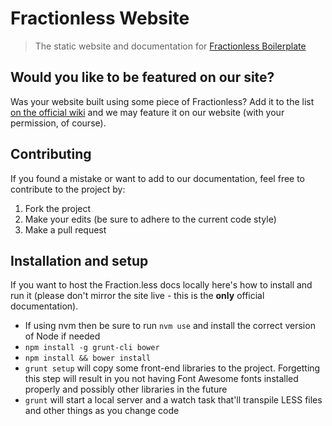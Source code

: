 # Fractionless Website

> The static website and documentation for [Fractionless Boilerplate](http://fractionless.info)

## Would you like to be featured on our site?

Was your website built using some piece of Fractionless? Add it to the list [on the official wiki](https://github.com/billpatrianakos/fractionless-boilerplate/wiki/Sites-using-Fractionless) and we may feature it on our website (with your permission, of course).

## Contributing

If you found a mistake or want to add to our documentation, feel free to contribute to the project by:

1. Fork the project
2. Make your edits (be sure to adhere to the current code style)
3. Make a pull request

## Installation and setup

If you want to host the Fraction.less docs locally here's how to install and run it (please don't mirror the site live - this is the __only__ official documentation).

- If using nvm then be sure to run `nvm use` and install the correct version of Node if needed
- `npm install -g grunt-cli bower`
- `npm install && bower install`
- `grunt setup` will copy some front-end libraries to the project. Forgetting this step will result in you not having Font Awesome fonts installed properly and possibly other libraries in the future
- `grunt` will start a local server and a watch task that'll transpile LESS files and other things as you change code
